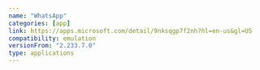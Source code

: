 ```yaml
---
name: "WhatsApp"
categories: [app]
link: https://apps.microsoft.com/detail/9nksqgp7f2nh?hl=en-us&gl=US
compatibility: emulation
versionFrom: "2.233.7.0"
type: applications
---
```


